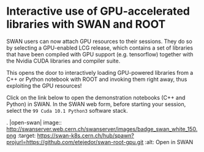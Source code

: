 # Interactive use of GPU-accelerated libraries with SWAN and ROOT

SWAN users can now attach GPU resources to their sessions. They do so by selecting a GPU-enabled LCG release, which contains a set of libraries that have been compiled with GPU support (e.g. tensorflow) together with the Nvidia CUDA libraries and compiler suite.

This opens the door to interactively loading GPU-powered libraries from a C++ or Python notebook with ROOT and invoking them right away, thus exploiting the GPU resources!

Click on the link below to open the demonstration notebooks (C++ and Python) in SWAN. In the SWAN web form, before starting your session, select the `99 Cuda 10.1 Python3` software stack.

. |open-swan| image::  http://swanserver.web.cern.ch/swanserver/images/badge_swan_white_150.png
    :target: https://swan-k8s.cern.ch/hub/spawn?projurl=https://github.com/etejedor/swan-root-gpu.git
    :alt: Open in SWAN
